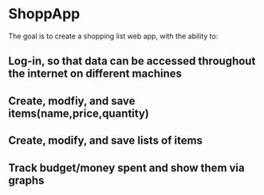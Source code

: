 # ShoppApp
The goal is to create a shopping list web app, with the ability to:
## Log-in, so that data can be accessed throughout the internet on different machines
## Create, modfiy, and save items(name,price,quantity)
## Create, modify, and save lists of items
## Track budget/money spent and show them via graphs
